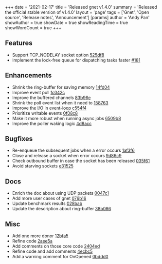 +++
date = '2021-02-17'
title = 'Released gnet v1.4.0'
summary = 'Released the official stable version of v1.4.0'
layout = 'page'
tags = ['Gnet', 'Open source', 'Release notes', 'Announcement']
[params]
  author = 'Andy Pan'
showAuthor = true
showDate = true
showReadingTime = true
showWordCount = true
+++

## Features

- Support TCP_NODELAY socket option [525df8](https://github.com/panjf2000/gnet/commit/525df8ed1e734ac8d9a8f7fc4d28853a3f1e9cb3)
- Implement the lock-free queue for dispatching tasks faster [#181](https://github.com/panjf2000/gnet/pull/181)

## Enhancements

- Shrink the ring-buffer for saving memory [14fd04](https://github.com/panjf2000/gnet/commit/14fd04a041994e35393a2abf5c039db4e9f29f60)
- Improve event poll [fc042c](https://github.com/panjf2000/gnet/commit/fc042ccde2d57697eafe278b2d6d9c056246e251)
- Improve the buffered channels [83b96e](https://github.com/panjf2000/gnet/commit/83b96eda98cb0ea311d776537a502151a029dab6)
- Shrink the poll event list when it need to [158763](https://github.com/panjf2000/gnet/commit/158763823c0c155bd3750c18d58cf887c7f2a813)
- Improve the I/O in event-loop [c554f4](https://github.com/panjf2000/gnet/commit/c554f4ec298f76c6bb5710a62db710161189d239)
- Prioritize writable events [0f08c8](https://github.com/panjf2000/gnet/commit/0f08c8f351c1cb60e83db1b6edf1babdb853767d)
- Make it more robust when running async jobs [6509b8](https://github.com/panjf2000/gnet/commit/6509b85eca7847abf8919829857e05851a408d0c)
- Improve the poller waking logic [4d8acc](https://github.com/panjf2000/gnet/commit/4d8accba64f9c8e9da621409c5fa42d1aa3bea51)

## Bugfixes

- Re-enqueue the subsequent jobs when a error occurs [1af3f6](https://github.com/panjf2000/gnet/commit/1af3f6c4734f41f424de4b929407ed401ddbc830)
- Close and release a socket when error occurs [9d86c9](https://github.com/panjf2000/gnet/commit/9d86c92a224a3ce0b670070dd4256099c0dedcff)
- Check outbound buffer in case the socket has been released [035f61](https://github.com/panjf2000/gnet/commit/035f6140a187f58c62d3d9e023f22fbdb81cd66f)
- Avoid starving sockets [e31525](https://github.com/panjf2000/gnet/commit/e3152523da481e8e59f1ac137e89b5c669287010)

## Docs

- Enrich the doc about using UDP packets [0047c1](https://github.com/panjf2000/gnet/commit/0047c15c6ccf98fddf985bbb254ab22abd2463ce)
- Add more user cases of gnet [076b16](https://github.com/panjf2000/gnet/commit/076b16c68f52de65fb059ec9b81d03f0e7ef06f4)
- Update benchmark results [028bab](https://github.com/panjf2000/gnet/commit/028bab284f63babd203b44dc59e2e0bde3ee2691)
- Update the description about ring-buffer [38b086](https://github.com/panjf2000/gnet/commit/38b086af35cf57e9bc08f3655eefacab7985dd5a)

## Misc

- Add one more donor [12bfa5](https://github.com/panjf2000/gnet/commit/12bfa5cfa7742859ad75f8117d3deadebeb7f12c)
- Refine code [2aee5a](https://github.com/panjf2000/gnet/commit/2aee5a9ea2d86d2eabf2964be96cbf8ce643bc48)
- Add comments on those core code [2404ed](https://github.com/panjf2000/gnet/commit/2404edde0031ac52bf1dcb803708e347080b9e47)
- Refine code and add comments [4ecbc5](https://github.com/panjf2000/gnet/commit/4ecbc501c2cfa05773e338cd07d967bb1d0afad5)
- Add a warning comment for OnOpened [0bddd0](https://github.com/panjf2000/gnet/commit/0bddd003d7d8934df7ab65389c8975e155c72440)